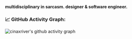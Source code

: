 #### multidisciplinary in sarcasm. designer & software engineer.

### 📈 GitHub Activity Graph:
![cinaxriver's github activity graph](https://github-readme-activity-graph.cyclic.app/graph?username=cinaxriver&theme=github-compact)
